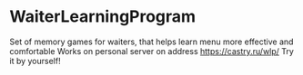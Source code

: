 # WaiterLearningProgram

Set of memory games for waiters, that helps learn menu more effective and comfortable
Works on personal server on address https://castry.ru/wlp/
Try it by yourself!
